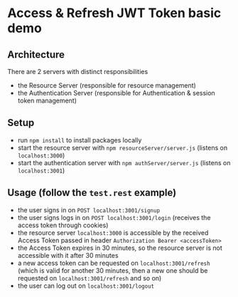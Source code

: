 # Access & Refresh JWT Token basic demo

## Architecture
There are 2 servers with distinct responsibilities 
- the Resource Server (responsible for resource management)
- the Authentication Server (responsible for Authentication & session token management)

## Setup
- run `npm install` to install packages locally
- start the resource server with `npm resourceServer/server.js` (listens on `localhost:3000`)
- start the authentication server with `npm authServer/server.js` (listens on `localhost:3001`)

## Usage (follow the `test.rest` example)
- the user signs in on `POST localhost:3001/signup`
- the user signs logs in on `POST localhost:3001/login` (receives the access token through cookies)
- the resource server `localhost:3000` is accessible by the received Access Token passed in header `Authorization Bearer <accessToken>`
- the Access Token expires in 30 minutes, so the resource server is not accessible with it after 30 minutes
- a new access token can be requested on `localhost:3001/refresh` (which is valid for another 30 minutes, then a new one should be requested on `localhost:3001/refresh` and so on)
- the user can log out on `localhost:3001/logout`